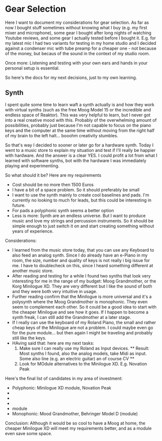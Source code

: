 # Gear Selection

Here I want to document my considerations for gear selection. As far as now I bought stuff sometimes without knowing what I buy (e.g. my first mixer and microphone), some gear I bought after long nights of watching Youtube reviews, and some gear I actually tested before I bought it. E.g. for my latest mic I had two variants for testing in my home studio and I decided against a condenser mic with tube preamp for a cheaper one - not because of the money, but becaus of the sound in the context of my studio room.

Once more: Listening and testing with your own ears and hands in your personal setup is essential.

So here's the docs for my next decisions, just to my own learning.

## Synth

I spent quite some time to learn waft a synth actually is and how they work with virtual synths (such as the free Moog Model 15 or the incredible and endless space of Reaktor). This was very helpful to learn, but I never got into a real creative mood with this. Probably of the overwhelming amount of possibilities, probably just because I'm not capable to focus on the piano keys and the computer at the same time without moving from the right half of my brain to the left halt... booohm creativity stumbles.

So that's way I decided to sooner or later go for a hardware synth. Today I went to a music store to explain my situation and test if I'll really be happier with hardware. And the answer is a clear YES. I could profit a lot from what I learned with software synths, bot with the hardware I was immediately playing and experimenting.  

So what should it be? Here are my requirements
- Cost should be no more then 1500 Euros
- I have a bit of a space problem. So it should preferably be small
- I want to use the synth mainly to create cool baselines and pads. I'm currently no looking to much for leads, but this could be interesting in future.
- For pads a polyphonic synth seems a better option 
- Less is more: Synth are an endless universe. But I want to produce music and love my strings and percussion instruments. So it should be simple enough to just switch it on and start creating something without years of experience. 
  
Considerations:
- I learned from the music store today, that you can use any Keyboard to also feed an analog synth. Since I do already have an e-Piano in my room, the size, number and quality of keys is not really i big issue for me. I have to doublecheck on this, since I heard something different at another music store.
- After reading and testing for a while I found two synths that look very interesting for me in the range of my budget: Moog Grandmother, or the Korg Minilogue XD. They are very different but I like the sound of both and they were both very intuitive in usage.
- Further reading confirm that the Minilogue is more universal and it's a polysynth where the Moog Grandmother is monophonic. They even seem to complement each other. So it could be a good idea to start with the cheaper Minilogue and see how it goes. If I happen to become a synth freak, I can still add the Grandmother at a later stage. 
- If I really can use the keyboard of my Roland Piano, the small and rather cheap keys of the Minilogue are not a problem. I could maybe even go for the pure module... but then again I might be traveling and probably still like the keys.
- HAving said that: here are my next tasks:
    1. Make sure I can really use my Roland as Input devices. ** Result: Most synths I found, also the analog models, take Midi as input. Some also line (e.g. an electric guitar) an of course CV **
    2. Look for MOdule alternatives to the Minilogue XD. E.g. Novation Peak
   
Here's the final list of candidates in my area of investment:
- Polyphonic: Minilogue XD module, Novation Peak
- 
- 
- 
-  module
- Monophonic: Mood Grandmother, Behringer Model D (module)
  
Conclusion: Although it would be so cool to have a Moog at home, the cheaper Minilogue XD will meet my requirements better, and as a module even save some space.

